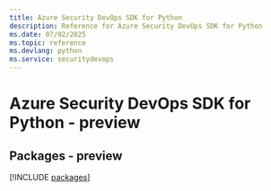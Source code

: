 ```yaml
---
title: Azure Security DevOps SDK for Python
description: Reference for Azure Security DevOps SDK for Python
ms.date: 07/02/2025
ms.topic: reference
ms.devlang: python
ms.service: securitydevops
---
```

# Azure Security DevOps SDK for Python - preview
## Packages - preview
[!INCLUDE [packages](security-devops-index.md)]